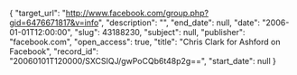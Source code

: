 {
  "target_url": "http://www.facebook.com/group.php?gid=6476671817&v=info", 
  "description": "", 
  "end_date": null, 
  "date": "2006-01-01T12:00:00", 
  "slug": 43188230, 
  "subject": null, 
  "publisher": "facebook.com", 
  "open_access": true, 
  "title": "Chris Clark for Ashford on Facebook", 
  "record_id": "20060101T120000/SXCSIQJ/gwPoCQb6t48p2g==", 
  "start_date": null
}

